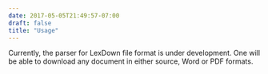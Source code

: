 ```yaml
---
date: 2017-05-05T21:49:57-07:00
draft: false
title: "Usage"
---
```


Currently, the parser for LexDown file format is under development. One will be able to download any document in either source, Word or PDF formats.

